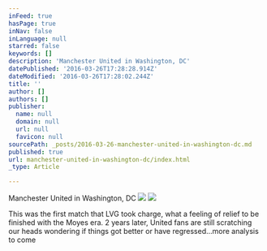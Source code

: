 ```yaml
---
inFeed: true
hasPage: true
inNav: false
inLanguage: null
starred: false
keywords: []
description: 'Manchester United in Washington, DC'
datePublished: '2016-03-26T17:28:28.914Z'
dateModified: '2016-03-26T17:28:02.244Z'
title: ''
author: []
authors: []
publisher:
  name: null
  domain: null
  url: null
  favicon: null
sourcePath: _posts/2016-03-26-manchester-united-in-washington-dc.md
published: true
url: manchester-united-in-washington-dc/index.html
_type: Article

---
```

Manchester United in Washington, DC
![](https://the-grid-user-content.s3-us-west-2.amazonaws.com/40a9c680-f1d7-4077-a785-b5b44e95a40e.jpg)
![](https://the-grid-user-content.s3-us-west-2.amazonaws.com/7fbe40e1-a6f0-4112-91ab-05a7665412fa.jpg)

This was the first match that LVG took charge, what a feeling of relief to be finished with the Moyes era. 2 years later, United fans are still scratching our heads wondering if things got better or have regressed...more analysis to come